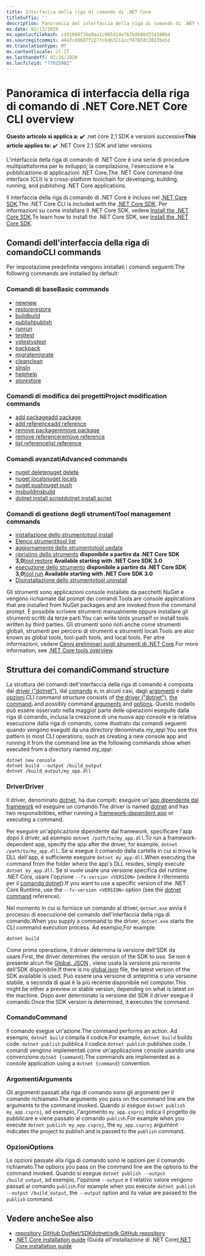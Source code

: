 ```yaml
---
title: Interfaccia della riga di comando di .NET Core
titleSuffix: ''
description: Panoramica del interfaccia della riga di comando di .NET Core e delle relative funzionalità.
ms.date: 02/13/2020
ms.openlocfilehash: c491088f26a9aa1c065414e76fb0b80d554380b4
ms.sourcegitcommit: 44a7cd8687f227fc6db3211ccf4783dc20235e51
ms.translationtype: MT
ms.contentlocale: it-IT
ms.lasthandoff: 02/26/2020
ms.locfileid: "77625982"
---
```

# <a name="net-core-cli-overview"></a><span data-ttu-id="2af9a-103">Panoramica di interfaccia della riga di comando di .NET Core</span><span class="sxs-lookup"><span data-stu-id="2af9a-103">.NET Core CLI overview</span></span>

<span data-ttu-id="2af9a-104">**Questo articolo si applica a:** ✔️ .net core 2,1 SDK e versioni successive</span><span class="sxs-lookup"><span data-stu-id="2af9a-104">**This article applies to:** ✔️ .NET Core 2.1 SDK and later versions</span></span>

<span data-ttu-id="2af9a-105">L'interfaccia della riga di comando di .NET Core è una serie di procedure multipiattaforma per lo sviluppo, la compilazione, l'esecuzione e la pubblicazione di applicazioni .NET Core.</span><span class="sxs-lookup"><span data-stu-id="2af9a-105">The .NET Core command-line interface (CLI) is a cross-platform toolchain for developing, building, running, and publishing .NET Core applications.</span></span>

<span data-ttu-id="2af9a-106">Il interfaccia della riga di comando di .NET Core è incluso nel [.NET Core SDK](../sdk.md).</span><span class="sxs-lookup"><span data-stu-id="2af9a-106">The .NET Core CLI is included with the [.NET Core SDK](../sdk.md).</span></span> <span data-ttu-id="2af9a-107">Per informazioni su come installare il .NET Core SDK, vedere [Install the .NET Core SDK](../install/sdk.md).</span><span class="sxs-lookup"><span data-stu-id="2af9a-107">To learn how to install the .NET Core SDK, see [Install the .NET Core SDK](../install/sdk.md).</span></span>

## <a name="cli-commands"></a><span data-ttu-id="2af9a-108">Comandi dell'interfaccia della riga di comando</span><span class="sxs-lookup"><span data-stu-id="2af9a-108">CLI commands</span></span>

<span data-ttu-id="2af9a-109">Per impostazione predefinita vengono installati i comandi seguenti:</span><span class="sxs-lookup"><span data-stu-id="2af9a-109">The following commands are installed by default:</span></span>

### <a name="basic-commands"></a><span data-ttu-id="2af9a-110">Comandi di base</span><span class="sxs-lookup"><span data-stu-id="2af9a-110">Basic commands</span></span>

- [<span data-ttu-id="2af9a-111">new</span><span class="sxs-lookup"><span data-stu-id="2af9a-111">new</span></span>](dotnet-new.md)
- [<span data-ttu-id="2af9a-112">restore</span><span class="sxs-lookup"><span data-stu-id="2af9a-112">restore</span></span>](dotnet-restore.md)
- [<span data-ttu-id="2af9a-113">build</span><span class="sxs-lookup"><span data-stu-id="2af9a-113">build</span></span>](dotnet-build.md)
- [<span data-ttu-id="2af9a-114">publish</span><span class="sxs-lookup"><span data-stu-id="2af9a-114">publish</span></span>](dotnet-publish.md)
- [<span data-ttu-id="2af9a-115">run</span><span class="sxs-lookup"><span data-stu-id="2af9a-115">run</span></span>](dotnet-run.md)
- [<span data-ttu-id="2af9a-116">test</span><span class="sxs-lookup"><span data-stu-id="2af9a-116">test</span></span>](dotnet-test.md)
- [<span data-ttu-id="2af9a-117">vstest</span><span class="sxs-lookup"><span data-stu-id="2af9a-117">vstest</span></span>](dotnet-vstest.md)
- [<span data-ttu-id="2af9a-118">pack</span><span class="sxs-lookup"><span data-stu-id="2af9a-118">pack</span></span>](dotnet-pack.md)
- [<span data-ttu-id="2af9a-119">migrate</span><span class="sxs-lookup"><span data-stu-id="2af9a-119">migrate</span></span>](dotnet-migrate.md)
- [<span data-ttu-id="2af9a-120">clean</span><span class="sxs-lookup"><span data-stu-id="2af9a-120">clean</span></span>](dotnet-clean.md)
- [<span data-ttu-id="2af9a-121">sln</span><span class="sxs-lookup"><span data-stu-id="2af9a-121">sln</span></span>](dotnet-sln.md)
- [<span data-ttu-id="2af9a-122">help</span><span class="sxs-lookup"><span data-stu-id="2af9a-122">help</span></span>](dotnet-help.md)
- [<span data-ttu-id="2af9a-123">store</span><span class="sxs-lookup"><span data-stu-id="2af9a-123">store</span></span>](dotnet-store.md)

### <a name="project-modification-commands"></a><span data-ttu-id="2af9a-124">Comandi di modifica dei progetti</span><span class="sxs-lookup"><span data-stu-id="2af9a-124">Project modification commands</span></span>

- [<span data-ttu-id="2af9a-125">add package</span><span class="sxs-lookup"><span data-stu-id="2af9a-125">add package</span></span>](dotnet-add-package.md)
- [<span data-ttu-id="2af9a-126">add reference</span><span class="sxs-lookup"><span data-stu-id="2af9a-126">add reference</span></span>](dotnet-add-reference.md)
- [<span data-ttu-id="2af9a-127">remove package</span><span class="sxs-lookup"><span data-stu-id="2af9a-127">remove package</span></span>](dotnet-remove-package.md)
- [<span data-ttu-id="2af9a-128">remove reference</span><span class="sxs-lookup"><span data-stu-id="2af9a-128">remove reference</span></span>](dotnet-remove-reference.md)
- [<span data-ttu-id="2af9a-129">list reference</span><span class="sxs-lookup"><span data-stu-id="2af9a-129">list reference</span></span>](dotnet-list-reference.md)

### <a name="advanced-commands"></a><span data-ttu-id="2af9a-130">Comandi avanzati</span><span class="sxs-lookup"><span data-stu-id="2af9a-130">Advanced commands</span></span>

- [<span data-ttu-id="2af9a-131">nuget delete</span><span class="sxs-lookup"><span data-stu-id="2af9a-131">nuget delete</span></span>](dotnet-nuget-delete.md)
- [<span data-ttu-id="2af9a-132">nuget locals</span><span class="sxs-lookup"><span data-stu-id="2af9a-132">nuget locals</span></span>](dotnet-nuget-locals.md)
- [<span data-ttu-id="2af9a-133">nuget push</span><span class="sxs-lookup"><span data-stu-id="2af9a-133">nuget push</span></span>](dotnet-nuget-push.md)
- [<span data-ttu-id="2af9a-134">msbuild</span><span class="sxs-lookup"><span data-stu-id="2af9a-134">msbuild</span></span>](dotnet-msbuild.md)
- [<span data-ttu-id="2af9a-135">dotnet install script</span><span class="sxs-lookup"><span data-stu-id="2af9a-135">dotnet install script</span></span>](dotnet-install-script.md)

### <a name="tool-management-commands"></a><span data-ttu-id="2af9a-136">Comandi di gestione degli strumenti</span><span class="sxs-lookup"><span data-stu-id="2af9a-136">Tool management commands</span></span>

- [<span data-ttu-id="2af9a-137">installazione dello strumento</span><span class="sxs-lookup"><span data-stu-id="2af9a-137">tool install</span></span>](dotnet-tool-install.md)
- [<span data-ttu-id="2af9a-138">Elenco strumenti</span><span class="sxs-lookup"><span data-stu-id="2af9a-138">tool list</span></span>](dotnet-tool-list.md)
- [<span data-ttu-id="2af9a-139">aggiornamento dello strumento</span><span class="sxs-lookup"><span data-stu-id="2af9a-139">tool update</span></span>](dotnet-tool-update.md)
- <span data-ttu-id="2af9a-140">[ripristino dello strumento](global-tools.md#install-a-local-tool) **disponibile a partire da .NET Core SDK 3,0**</span><span class="sxs-lookup"><span data-stu-id="2af9a-140">[tool restore](global-tools.md#install-a-local-tool) **Available starting with .NET Core SDK 3.0**</span></span>
- <span data-ttu-id="2af9a-141">[esecuzione dello strumento](global-tools.md#invoke-a-local-tool) **disponibile a partire da .NET Core SDK 3,0**</span><span class="sxs-lookup"><span data-stu-id="2af9a-141">[tool run](global-tools.md#invoke-a-local-tool) **Available starting with .NET Core SDK 3.0**</span></span>
- [<span data-ttu-id="2af9a-142">Disinstallazione dello strumento</span><span class="sxs-lookup"><span data-stu-id="2af9a-142">tool uninstall</span></span>](dotnet-tool-uninstall.md)

<span data-ttu-id="2af9a-143">Gli strumenti sono applicazioni console installate da pacchetti NuGet e vengono richiamate dal prompt dei comandi.</span><span class="sxs-lookup"><span data-stu-id="2af9a-143">Tools are console applications that are installed from NuGet packages and are invoked from the command prompt.</span></span> <span data-ttu-id="2af9a-144">È possibile scrivere strumenti manualmente oppure installare gli strumenti scritti da terze parti.</span><span class="sxs-lookup"><span data-stu-id="2af9a-144">You can write tools yourself or install tools written by third parties.</span></span> <span data-ttu-id="2af9a-145">Gli strumenti sono noti anche come strumenti globali, strumenti per percorsi di strumenti e strumenti locali.</span><span class="sxs-lookup"><span data-stu-id="2af9a-145">Tools are also known as global tools, tool-path tools, and local tools.</span></span> <span data-ttu-id="2af9a-146">Per altre informazioni, vedere [Cenni preliminari sugli strumenti di .NET Core](global-tools.md).</span><span class="sxs-lookup"><span data-stu-id="2af9a-146">For more information, see [.NET Core tools overview](global-tools.md).</span></span>

## <a name="command-structure"></a><span data-ttu-id="2af9a-147">Struttura dei comandi</span><span class="sxs-lookup"><span data-stu-id="2af9a-147">Command structure</span></span>

<span data-ttu-id="2af9a-148">La struttura dei comandi dell'interfaccia della riga di comando è composta dal [driver ("dotnet")](#driver), dal [comando](#command) e, in alcuni casi, dagli [argomenti](#arguments) e dalle [opzioni](#options).</span><span class="sxs-lookup"><span data-stu-id="2af9a-148">CLI command structure consists of [the driver ("dotnet")](#driver), [the command](#command), and possibly command [arguments](#arguments) and [options](#options).</span></span> <span data-ttu-id="2af9a-149">Questo modello può essere osservato nella maggior parte delle operazioni eseguite dalla riga di comando, inclusa la creazione di una nuova app console e la relativa esecuzione dalla riga di comando, come illustrato dai comandi seguenti quando vengono eseguiti da una directory denominata *my_app*:</span><span class="sxs-lookup"><span data-stu-id="2af9a-149">You see this pattern in most CLI operations, such as creating a new console app and running it from the command line as the following commands show when executed from a directory named *my_app*:</span></span>

```dotnetcli
dotnet new console
dotnet build --output /build_output
dotnet /build_output/my_app.dll
```

### <a name="driver"></a><span data-ttu-id="2af9a-150">Driver</span><span class="sxs-lookup"><span data-stu-id="2af9a-150">Driver</span></span>

<span data-ttu-id="2af9a-151">Il driver, denominato [dotnet](dotnet.md), ha due compiti: eseguire un'[app dipendente dal framework](../deploying/index.md) ed eseguire un comando.</span><span class="sxs-lookup"><span data-stu-id="2af9a-151">The driver is named [dotnet](dotnet.md) and has two responsibilities, either running a [framework-dependent app](../deploying/index.md) or executing a command.</span></span> 

<span data-ttu-id="2af9a-152">Per eseguire un'applicazione dipendente dal framework, specificare l'app dopo il driver, ad esempio `dotnet /path/to/my_app.dll`.</span><span class="sxs-lookup"><span data-stu-id="2af9a-152">To run a framework-dependent app, specify the app after the driver, for example, `dotnet /path/to/my_app.dll`.</span></span> <span data-ttu-id="2af9a-153">Se si esegue il comando dalla cartella in cui si trova la DLL dell'app, è sufficiente eseguire `dotnet my_app.dll`.</span><span class="sxs-lookup"><span data-stu-id="2af9a-153">When executing the command from the folder where the app's DLL resides, simply execute `dotnet my_app.dll`.</span></span> <span data-ttu-id="2af9a-154">Se si vuole usare una versione specifica del runtime .NET Core, usare l'opzione `--fx-version <VERSION>` (vedere il riferimento per il [comando dotnet](dotnet.md)).</span><span class="sxs-lookup"><span data-stu-id="2af9a-154">If you want to use a specific version of the .NET Core Runtime, use the `--fx-version <VERSION>` option (see the [dotnet command](dotnet.md) reference).</span></span>

<span data-ttu-id="2af9a-155">Nel momento in cui si fornisce un comando al driver, `dotnet.exe` avvia il processo di esecuzione del comando dell'interfaccia della riga di comando.</span><span class="sxs-lookup"><span data-stu-id="2af9a-155">When you supply a command to the driver, `dotnet.exe` starts the CLI command execution process.</span></span> <span data-ttu-id="2af9a-156">Ad esempio,</span><span class="sxs-lookup"><span data-stu-id="2af9a-156">For example:</span></span>

```dotnetcli
dotnet build
```

<span data-ttu-id="2af9a-157">Come prima operazione, il driver determina la versione dell'SDK da usare.</span><span class="sxs-lookup"><span data-stu-id="2af9a-157">First, the driver determines the version of the SDK to use.</span></span> <span data-ttu-id="2af9a-158">Se non è presente alcun file [Global. JSON](global-json.md) , viene usata la versione più recente dell'SDK disponibile.</span><span class="sxs-lookup"><span data-stu-id="2af9a-158">If there is no [global.json](global-json.md) file, the latest version of the SDK available is used.</span></span> <span data-ttu-id="2af9a-159">Può essere una versione di anteprima o una versione stabile, a seconda di qual è la più recente disponibile nel computer.</span><span class="sxs-lookup"><span data-stu-id="2af9a-159">This might be either a preview or stable version, depending on what is latest on the machine.</span></span>  <span data-ttu-id="2af9a-160">Dopo aver determinato la versione del SDK il driver esegue il comando.</span><span class="sxs-lookup"><span data-stu-id="2af9a-160">Once the SDK version is determined, it executes the command.</span></span>

### <a name="command"></a><span data-ttu-id="2af9a-161">Comando</span><span class="sxs-lookup"><span data-stu-id="2af9a-161">Command</span></span>

<span data-ttu-id="2af9a-162">Il comando esegue un'azione.</span><span class="sxs-lookup"><span data-stu-id="2af9a-162">The command performs an action.</span></span> <span data-ttu-id="2af9a-163">Ad esempio, `dotnet build` compila il codice.</span><span class="sxs-lookup"><span data-stu-id="2af9a-163">For example, `dotnet build` builds code.</span></span> <span data-ttu-id="2af9a-164">`dotnet publish` pubblica il codice.</span><span class="sxs-lookup"><span data-stu-id="2af9a-164">`dotnet publish` publishes code.</span></span> <span data-ttu-id="2af9a-165">I comandi vengono implementati come un'applicazione console usando una convenzione `dotnet {command}`.</span><span class="sxs-lookup"><span data-stu-id="2af9a-165">The commands are implemented as a console application using a `dotnet {command}` convention.</span></span>

### <a name="arguments"></a><span data-ttu-id="2af9a-166">Argomenti</span><span class="sxs-lookup"><span data-stu-id="2af9a-166">Arguments</span></span>

<span data-ttu-id="2af9a-167">Gli argomenti passati alla riga di comando sono gli argomenti per il comando richiamato.</span><span class="sxs-lookup"><span data-stu-id="2af9a-167">The arguments you pass on the command line are the arguments to the command invoked.</span></span> <span data-ttu-id="2af9a-168">Quando si esegue `dotnet publish my_app.csproj`, ad esempio, l'argomento `my_app.csproj` indica il progetto da pubblicare e viene passato al comando `publish`.</span><span class="sxs-lookup"><span data-stu-id="2af9a-168">For example when you execute `dotnet publish my_app.csproj`, the `my_app.csproj` argument indicates the project to publish and is passed to the `publish` command.</span></span>

### <a name="options"></a><span data-ttu-id="2af9a-169">Opzioni</span><span class="sxs-lookup"><span data-stu-id="2af9a-169">Options</span></span>

<span data-ttu-id="2af9a-170">Le opzioni passate alla riga di comando sono le opzioni per il comando richiamato.</span><span class="sxs-lookup"><span data-stu-id="2af9a-170">The options you pass on the command line are the options to the command invoked.</span></span> <span data-ttu-id="2af9a-171">Quando si esegue `dotnet publish --output /build_output`, ad esempio, l'opzione `--output` e il relativo valore vengono passati al comando `publish`.</span><span class="sxs-lookup"><span data-stu-id="2af9a-171">For example when you execute `dotnet publish --output /build_output`, the `--output` option and its value are passed to the `publish` command.</span></span>

## <a name="see-also"></a><span data-ttu-id="2af9a-172">Vedere anche</span><span class="sxs-lookup"><span data-stu-id="2af9a-172">See also</span></span>

- [<span data-ttu-id="2af9a-173">repository GitHub DotNet/SDK</span><span class="sxs-lookup"><span data-stu-id="2af9a-173">dotnet/sdk GitHub repository</span></span>](https://github.com/dotnet/sdk/)
- <span data-ttu-id="2af9a-174">[.NET Core installation guide](../install/sdk.md) (Guida all'installazione di .NET Core)</span><span class="sxs-lookup"><span data-stu-id="2af9a-174">[.NET Core installation guide](../install/sdk.md)</span></span>
